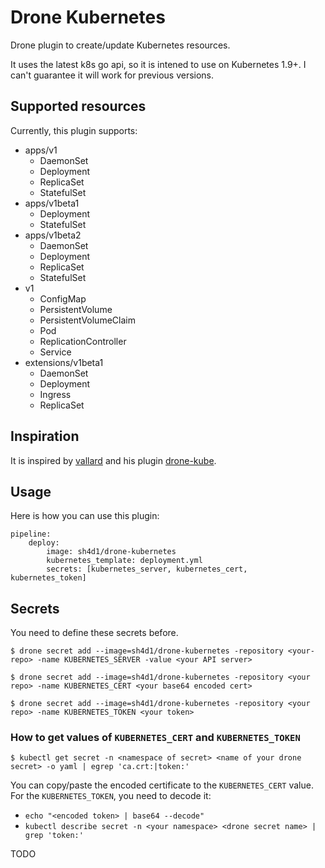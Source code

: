 # Drone Kubernetes

Drone plugin to create/update Kubernetes resources.

It uses the latest k8s go api, so it is intened to use on Kubernetes 1.9+. I can't guarantee it will work for previous versions.

## Supported resources
Currently, this plugin supports:
* apps/v1
  * DaemonSet
  * Deployment
  * ReplicaSet
  * StatefulSet
* apps/v1beta1
  * Deployment
  * StatefulSet
* apps/v1beta2
  * DaemonSet
  * Deployment
  * ReplicaSet
  * StatefulSet
* v1
  * ConfigMap 
  * PersistentVolume 
  * PersistentVolumeClaim 
  * Pod 
  * ReplicationController 
  * Service 
* extensions/v1beta1
  * DaemonSet
  * Deployment
  * Ingress
  * ReplicaSet

## Inspiration 

It is inspired by [vallard](https://github.com/vallard) and his plugin [drone-kube](https://github.com/vallard/drone-kube).


## Usage

Here is how you can use this plugin:
```
pipeline:
    deploy:
        image: sh4d1/drone-kubernetes
        kubernetes_template: deployment.yml
        secrets: [kubernetes_server, kubernetes_cert, kubernetes_token]
```

## Secrets

You need to define these secrets before.
```
$ drone secret add --image=sh4d1/drone-kubernetes -repository <your-repo> -name KUBERNETES_SERVER -value <your API server>
```
```
$ drone secret add --image=sh4d1/drone-kubernetes -repository <your repo> -name KUBERNETES_CERT <your base64 encoded cert>
```
```
$ drone secret add --image=sh4d1/drone-kubernetes -repository <your repo> -name KUBERNETES_TOKEN <your token>
```

### How to get values of `KUBERNETES_CERT` and `KUBERNETES_TOKEN`

```
$ kubectl get secret -n <namespace of secret> <name of your drone secret> -o yaml | egrep 'ca.crt:|token:'
```

You can copy/paste the encoded certificate to the `KUBERNETES_CERT` value.
For the `KUBERNETES_TOKEN`, you need to decode it:
* `echo "<encoded token> | base64 --decode"`
* `kubectl describe secret -n <your namespace> <drone secret name> | grep 'token:'`



TODO

